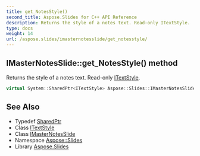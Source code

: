 ```yaml
---
title: get_NotesStyle()
second_title: Aspose.Slides for C++ API Reference
description: Returns the style of a notes text. Read-only ITextStyle.
type: docs
weight: 14
url: /aspose.slides/imasternotesslide/get_notesstyle/
---
```

## IMasterNotesSlide::get_NotesStyle() method


Returns the style of a notes text. Read-only [ITextStyle](../../itextstyle/).

```cpp
virtual System::SharedPtr<ITextStyle> Aspose::Slides::IMasterNotesSlide::get_NotesStyle()=0
```

## See Also

* Typedef [SharedPtr](../../../system/sharedptr/)
* Class [ITextStyle](../../itextstyle/)
* Class [IMasterNotesSlide](../)
* Namespace [Aspose::Slides](../../)
* Library [Aspose.Slides](../../../)